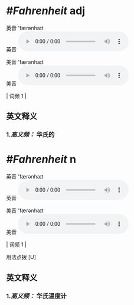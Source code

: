 # ***\#Fahrenheit*** adj
英音 'færənhaɪt  
英音
<audio src="./media/Fahrenheit-B.aac" controls="controls"></audio>

美音 'færənhaɪt  
美音
<audio src="./media/Fahrenheit.aac" controls="controls"></audio>



| 词频 1 |  

英文释义
---
### 1.*高义频：* **华氏的**  


# ***\#Fahrenheit*** n
英音 'færənhaɪt  
英音
<audio src="./media/Fahrenheit-B.aac" controls="controls"></audio>

美音 'færənhaɪt  
美音
<audio src="./media/Fahrenheit.aac" controls="controls"></audio>



| 词频 1 |  

用法点拨  [U] 

英文释义
---
### 1.*高义频：* **华氏温度计**  



